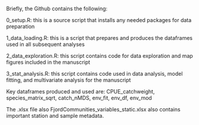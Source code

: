 Briefly, the Github contains the following:

0_setup.R: this is a source script that installs any needed packages for data preparation

1_data_loading.R: this is a script that prepares and produces the dataframes used in all subsequent analyses

2_data_exploration.R: this script contains code for data exploration and map figures included in the manuscript

3_stat_analysis.R: this script contains code used in data analysis, model fitting, and multivariate analysis for the manuscript

Key dataframes produced and used are: CPUE_catchweight, species_matrix_sqrt, catch_nMDS, env_fit, env_df, env_mod

The .xlsx file also FjordCommunities_variables_static.xlsx also contains important station and sample metadata. 
